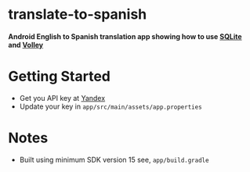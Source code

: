 # translate-to-spanish

#### Android English to Spanish translation app showing how to use [SQLite](https://www.sqlite.org/android/doc/trunk/www/index.wiki) and [Volley](https://developer.android.com/training/volley/index.html)

# Getting Started
 - Get you API key at [Yandex](https://tech.yandex.com/translate/doc/dg/concepts/api-overview-docpage/)
 - Update your key in `app/src/main/assets/app.properties`

# Notes
 - Built using minimum SDK version 15 see, `app/build.gradle`